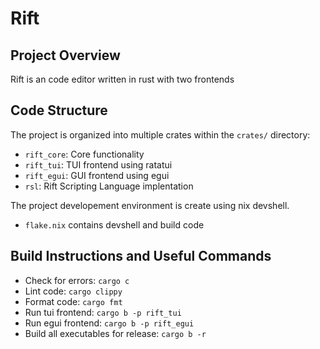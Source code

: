 # Rift

## Project Overview

Rift is an code editor written in rust with two frontends

## Code Structure

The project is organized into multiple crates within the `crates/` directory:

- `rift_core`: Core functionality
- `rift_tui`: TUI frontend using ratatui
- `rift_egui`: GUI frontend using egui
- `rsl`: Rift Scripting Language implentation

The project developement environment is create using nix devshell.

- `flake.nix` contains devshell and build code

## Build Instructions and Useful Commands

- Check for errors: `cargo c`
- Lint code: `cargo clippy`
- Format code: `cargo fmt`
- Run tui frontend: `cargo b -p rift_tui`
- Run egui frontend: `cargo b -p rift_egui`
- Build all executables for release: `cargo b -r`
